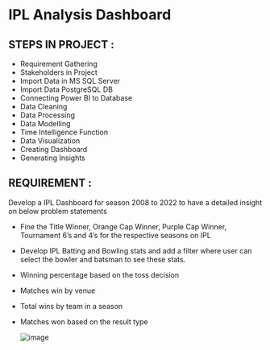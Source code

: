 # IPL Analysis Dashboard 

## STEPS IN PROJECT :

- ﻿Requirement Gathering
- Stakeholders in Project
- Import Data in MS SQL Server 
- Import Data PostgreSQL DB
- Connecting Power BI to Database
- Data Cleaning
- Data Processing
- Data Modelling
- Time Intelligence Function
- Data Visualization
- Creating Dashboard
- Generating Insights

## REQUIREMENT :

Develop a IPL Dashboard for season 2008 to 2022 to have a detailed insight on below problem statements

- Fine the Title Winner, Orange Cap Winner, Purple Cap Winner, Tournament 6’s and 4’s for the respective seasons on IPL
- Develop IPL Batting and Bowling stats and add a filter where user can select the bowler and batsman to see these stats.
- Winning percentage based on the toss decision
- Matches win by venue
- Total wins by team in a season
- Matches won based on the result type

  ![image](https://github.com/arvindbadagi/IPL-Analysis/assets/160807783/a0327e67-456a-4302-80c2-ec2d0baa0470)



